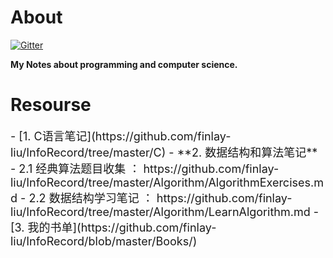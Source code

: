 # About 

[![Gitter](https://badges.gitter.im/Join%20Chat.svg)](https://gitter.im/finlay-liu/awesome-note?utm_source=badge&utm_medium=badge&utm_campaign=pr-badge)

**My Notes about programming and computer science.**

# Resourse 
<font size=4>
- [1. C语言笔记](https://github.com/finlay-liu/InfoRecord/tree/master/C)
- **2. 数据结构和算法笔记**
	- 2.1 经典算法题目收集 ： https://github.com/finlay-liu/InfoRecord/tree/master/Algorithm/AlgorithmExercises.md
	- 2.2 数据结构学习笔记 ： https://github.com/finlay-liu/InfoRecord/tree/master/Algorithm/LearnAlgorithm.md
- [3. 我的书单](https://github.com/finlay-liu/InfoRecord/blob/master/Books/)
</font>
